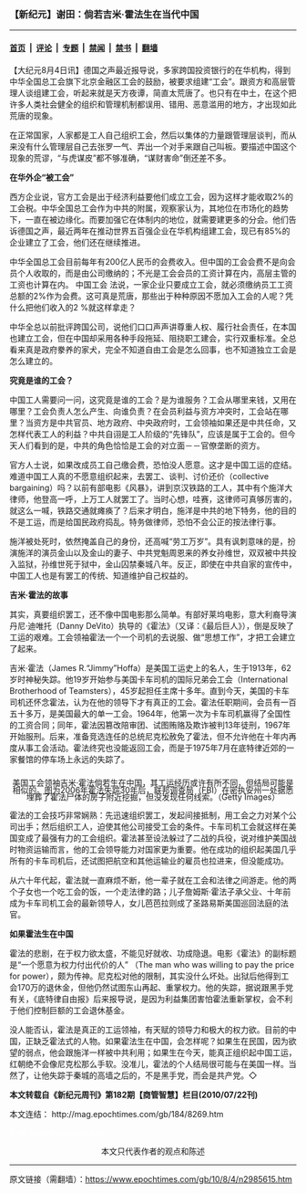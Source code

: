 ### 【新纪元】谢田：倘若吉米‧霍法生在当代中国

---

#### [首页](../../../..?n2985615) &nbsp;|&nbsp; [评论](../../../../../epoch-comment?n2985615) &nbsp;|&nbsp; [专题](../../../../../epoch-special?n2985615) &nbsp;|&nbsp; [禁闻](../../../../../epoch-news?n2985615) &nbsp;|&nbsp; [禁书](../../../../../books?n2985615) &nbsp;|&nbsp; [翻墙](https://github.com/gfw-breaker/nogfw/blob/master/README.md?n2985615)


<div class="post_content" id="artbody" itemprop="articleBody">
 <!-- article content begin -->
 <p>
  【大纪元8月4日讯】德国之声最近报导说，多家跨国投资银行的在华机构，得到中华全国总工会旗下北京金融区工会的鼓励，被要求组建“工会”。跟资方和高层管理人谈组建工会，听起来就是天方夜谭，简直太荒唐了。也只有在中土，在这个把许多人类社会健全的组织和管理机制都误用、错用、恶意滥用的地方，才出现如此荒唐的现象。
 </p>
 <p>
  在正常国家，人家都是工人自己组织工会，然后以集体的力量跟管理层谈判，而从来没有什么管理层自己去张罗一气、弄出一个对手来跟自己叫板。要描述中国这个现象的荒谬，“与虎谋皮”都不够准确，“谋财害命”倒还差不多。
 </p>
 <p>
  <b>
   在华外企“被工会”
  </b>
 </p>
 <p>
  西方企业说，官方工会是出于经济利益要他们成立工会，因为这样才能收取2%的工会税。中华全国总工会作为中共的附属，观察家认为，其地位在市场化的趋势下，一直在被边缘化。而要加强它在体制内的地位，就需要建更多的分会。他们告诉德国之声，最近两年在推动世界五百强企业在华机构组建工会，现已有85%的企业建立了工会，他们还在继续推进。
 </p>
 <p>
  中华全国总工会目前每年有200亿人民币的会费收入。但中国的工会会费不是向会员个人收取的，而是由公司缴纳的；不光是工会会员的工资计算在内，高层主管的工资也计算在内。
  <ok href="https://www.epochtimes.com/gb/tag/%E4%B8%AD%E5%9B%BD%E5%B7%A5%E4%BC%9A.html">
   中国工会
  </ok>
  法说，一家企业只要成立工会，就必须缴纳员工工资总额的2%作为会费。这可真是荒唐，那些出于种种原因不愿加入工会的人呢？凭什么把他们收入的2 %就这样拿走？
 </p>
 <p>
  中华全总以前批评跨国公司，说他们口口声声讲尊重人权、履行社会责任，在本国也建立工会，但在中国却采用各种手段拖延、阻挠职工建会，实行双重标准。全总看来真是政府豢养的家犬，完全不知道自由工会是怎么回事，也不知道独立工会是怎么建立的。
 </p>
 <p>
  <b>
   究竟是谁的工会？
  </b>
 </p>
 <p>
  中国工人需要问一问，这究竟是谁的工会？是为谁服务？工会从哪里来钱，又用在哪里？工会负责人怎么产生、向谁负责？在会员利益与资方冲突时，工会站在哪里？当资方是中共官员、地方政府、中央政府时，工会领袖如果还是中共任命，又怎样代表工人的利益？中共自诩是工人阶级的“先锋队”，应该是属于工会的。但今天人们看到的是，中共的角色恰恰是工会的对立面－－官僚垄断的资方。
 </p>
 <p>
  官方人士说，如果改成员工自己缴会费，恐怕没人愿意。这才是中国工运的症结。难道中国工人真的不愿意组织起来，去罢工、谈判、讨价还价（collective bargaining）吗？以前有部电影《风暴》，讲到京汉铁路的工人，其中有个施洋大律师，他登高一呼，上万工人就罢工了。当时心想，哇赛，这律师可真够厉害的，就这么一喊，铁路交通就瘫痪了？后来才明白，施洋是中共的地下特务，他的目的不是工运，而是给国民政府捣乱。特务做律师，恐怕不会公正的按法律行事。
 </p>
 <p>
  施洋被处死时，依然掩盖自己的身份，还高喊“劳工万岁”。具有讽刺意味的是，扮演施洋的演员金山以及金山的妻子、中共党魁周恩来的养女孙维世，双双被中共投入监狱，孙维世死于狱中，金山囚禁秦城八年。反正，即使在中共自家的宣传中，中国工人也是有罢工的传统、知道维护自己权益的。
 </p>
 <p>
  <b>
   吉米‧霍法的故事
  </b>
 </p>
 <p>
  其实，真要组织罢工，还不像中国电影那么简单。有部好莱坞电影，意大利裔导演丹尼‧迪唯托（Danny DeVito）执导的《霍法》（又译：《最后巨人》），倒是反映了工运的艰难。工会领袖霍法一个一个司机的去说服、做“思想工作”，才把工会建立了起来。
 </p>
 <p>
  吉米‧霍法（James R.“Jimmy”Hoffa）是美国工运史上的名人，生于1913年，62岁时神秘失踪。他19岁开始参与美国卡车司机的国际兄弟会工会（International Brotherhood of Teamsters），45岁起担任主席十多年。直到今天，美国的卡车司机还怀念霍法，认为在他的领导下才有真正的工会。霍法任职期间，会员有一百五十多万，是美国最大的单一工会。1964年，他第一次为卡车司机赢得了全国性的工资合同；同年，霍法因篡改陪审团、试图贿赂及欺诈被判13年徒刑，1967年开始服刑。后来，准备竞选连任的总统尼克松赦免了霍法，但不允许他在十年内再度从事工会活动。霍法终究也没能返回工会，而是于1975年7月在底特律近郊的一家餐馆的停车场上永远的失踪了。
 </p>
 <p>
  <!--image v 1.0-->
 </p>
 <div style="line-height: 90%; text-align: center;">
  <br/>
  <span class="bn12">
   美国工会领袖吉米‧霍法倘若生在中国，其工运经历或许有所不同，但结局可能是相似的。图为2006年霍法失踪30年后，联邦调查局（FBI）在密执安州一处据悉埋葬了霍法尸体的房子附近挖掘，但没发现任何线索。（Getty Images）
  </span>
 </div>
 <p>
  <!-- -->
 </p>
 <p>
  霍法的工会技巧非常娴熟：先迅速组织罢工，发起间接抵制，用工会之力对某个公司出手；然后组织工人，迫使其他公司接受工会的条件。卡车司机工会就这样在美国变成了最强有力的工会组织。霍法甚至设法躲过了二战的兵役，说对维护美国战时物资运输而言，他的工会领导能力对国家更为重要。他在成功的组织起美国几乎所有的卡车司机后，还试图把航空和其他运输业的雇员也拉进来，但没能成功。
 </p>
 <p>
  从六十年代起，霍法就一直麻烦不断，他一辈子就在工会和法律之间游走。他的两个子女也一个吃工会的饭，一个走法律的路；儿子詹姆斯‧霍法子承父业、十年前成为卡车司机工会的最新领导人，女儿芭芭拉则成了圣路易斯美国巡回法庭的法官。
 </p>
 <p>
  <b>
   如果霍法生在中国
  </b>
 </p>
 <p>
  霍法的悲剧，在于权力欲太盛，不能见好就收、功成隐退。电影《霍法》的副标题是“一个愿意为权力付出代价的人” （The man who was willing to pay the price for power），颇为传神。尼克松对他的限制，其实没什么坏处。出狱后他得到工会170万的退休金，但他仍然试图东山再起、重掌权力。他的失踪，据说跟黑手党有关，《底特律自由报》后来报导说，是因为利益集团害怕霍法重新掌权，会不利于他们控制巨额的工会退休基金。
 </p>
 <p>
  没人能否认，霍法是真正的工运领袖，有天赋的领导力和极大的权力欲。目前的中国，正缺乏霍法式的人物。如果霍法生在中国，会怎样呢？如果生在民国，因为欲望的弱点，他会跟施洋一样被中共利用；如果生在今天，能真正组织起中国工运，红朝绝不会像尼克松那么手软。没准儿，霍法的个人结局很可能与在美国一样。当然了，让他失踪于秦城的高墙之后的，不是黑手党，而会是共产党。◇
 </p>
 <p>
  <b>
   本文转载自《新纪元周刊》第182期【商管智慧】栏目(2010/07/22刊)
  </b>
 </p>
 <p>
  本文连结：
  <ok href=" http://mag.epochtimes.com/gb/184/8269.htm " target="_blank">
   http://mag.epochtimes.com/gb/184/8269.htm
  </ok>
 </p>
 <p>
  <font color="#ffffff">
   (http://www.dajiyuan.com)
  </font>
  <br/>
  <center>
   <font class="GY13">
    本文只代表作者的观点和陈述
   </font>
  </center>
 </p>
 <!-- article content end -->
 <div id="below_article_ad">
 </div>
</div>


---

原文链接（需翻墙）：https://www.epochtimes.com/gb/10/8/4/n2985615.htm